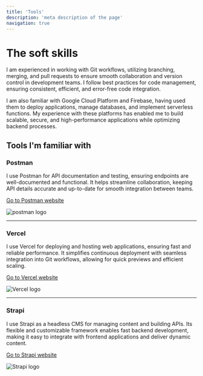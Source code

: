 ```yaml
---
title: 'Tools'
description: 'meta description of the page'
navigation: true
---
```


# The soft skills

I am experienced in working with Git workflows, utilizing branching, merging, and pull requests to ensure smooth collaboration and version control in development teams. I follow best practices for code management, ensuring consistent, efficient, and error-free code integration.

I am also familiar with Google Cloud Platform and Firebase, having used them to deploy applications, manage databases, and implement serverless functions. My experience with these platforms has enabled me to build scalable, secure, and high-performance applications while optimizing backend processes.

## Tools I'm familiar with

### Postman

I use Postman for API documentation and testing, ensuring endpoints are well-documented and functional. It helps streamline collaboration, keeping API details accurate and up-to-date for smooth integration between teams.

[Go to Postman website](https://www.postman.com/)

![postman logo](/postman.png)

---

### Vercel

I use Vercel for deploying and hosting web applications, ensuring fast and reliable performance. It simplifies continuous deployment with seamless integration into Git workflows, allowing for quick previews and efficient scaling.

[Go to Vercel website](https://vercel.com/)

![Vercel logo](/vercel.png)

---

### Strapi

I use Strapi as a headless CMS for managing content and building APIs. Its flexible and customizable framework enables fast backend development, making it easy to integrate with frontend applications and deliver dynamic content.

[Go to Strapi website](https://strapi.io/)

![Strapi logo](/strapi.svg)
